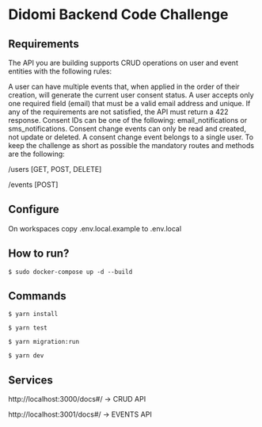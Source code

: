 # Didomi Backend Code Challenge

## Requirements


The API you are building supports CRUD operations on user and event entities with the following rules:

A user can have multiple events that, when applied in the order of their creation, will generate the current user consent status.
A user accepts only one required field (email) that must be a valid email address and unique. If any of the requirements are not satisfied, the API must return a 422 response.
Consent IDs can be one of the following: email_notifications or sms_notifications.
Consent change events can only be read and created, not update or deleted.
A consent change event belongs to a single user.
To keep the challenge as short as possible the mandatory routes and methods are the following:

/users [GET, POST, DELETE]

/events [POST]

## Configure

On workspaces copy .env.local.example to .env.local

## How to run?

`$ sudo docker-compose up -d --build`


## Commands

`$ yarn install`

`$ yarn test`

`$ yarn migration:run`

`$ yarn dev`

## Services

http://localhost:3000/docs#/ -> CRUD API

http://localhost:3001/docs#/ -> EVENTS API